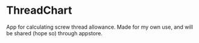 # ThreadChart

App for calculating screw thread allowance. Made for my own use, and will be shared (hope so) through appstore.
